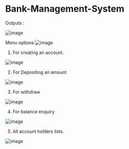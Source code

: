 # Bank-Management-System

Outputs : 

![image](https://user-images.githubusercontent.com/53302882/165473482-4d14802b-96a3-40eb-8195-2f65a845c495.png)

Menu options
![image](https://user-images.githubusercontent.com/53302882/165473511-e118c830-2f72-42d9-a901-4380adc9d2db.png)

1. For creating an account.

![image](https://user-images.githubusercontent.com/53302882/165473667-5143ca86-08dc-4acf-8dd9-c549de2fe161.png)

2. For Depositing an amount

![image](https://user-images.githubusercontent.com/53302882/165473765-cab82ced-6393-4d03-bd6b-fce2e1e063c1.png)

3. For withdraw

![image](https://user-images.githubusercontent.com/53302882/165473849-4404b630-f09d-4cf0-a181-3cad27d2c482.png)

4. For balance enquiry

![image](https://user-images.githubusercontent.com/53302882/165473922-b7f3813f-f861-481d-9254-72f770396709.png)

5. All account holders lists.

![image](https://user-images.githubusercontent.com/53302882/165473976-30ab6694-24a8-4983-9784-ae7ff3f0f7bb.png)




